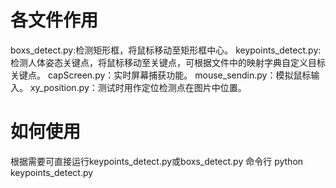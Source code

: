 # 各文件作用
boxs_detect.py:检测矩形框，将鼠标移动至矩形框中心。
keypoints_detect.py:检测人体姿态关键点，将鼠标移动至关键点，可根据文件中的映射字典自定义目标关键点。
capScreen.py：实时屏幕捕获功能。
mouse_sendin.py：模拟鼠标输入。
xy_position.py：测试时用作定位检测点在图片中位置。
# 如何使用
根据需要可直接运行keypoints_detect.py或boxs_detect.py
命令行
python keypoints_detect.py
# 
